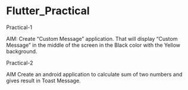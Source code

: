 # Flutter_Practical

Practical-1

AIM: Create “Custom Message” application. That will display “Custom Message” in the middle of the screen in the Black color with the Yellow background.

Practical-2

AIM  Create an android application to calculate sum of two numbers and gives result in Toast Message.
